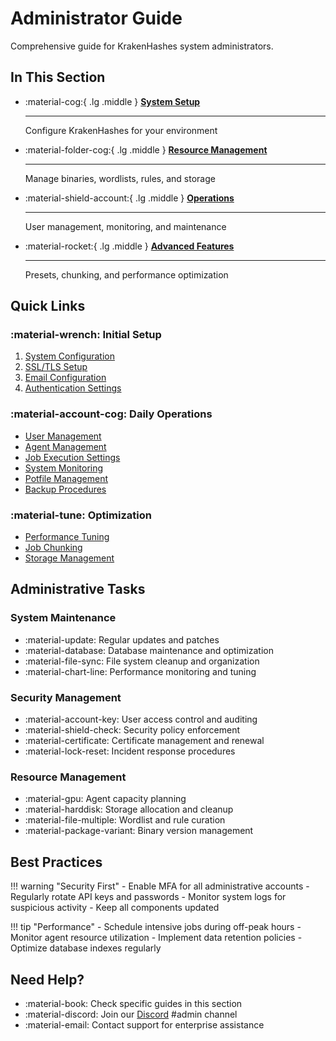 # Administrator Guide

Comprehensive guide for KrakenHashes system administrators.

## In This Section

<div class="grid cards" markdown>

-   :material-cog:{ .lg .middle } **[System Setup](system-setup/configuration.md)**

    ---

    Configure KrakenHashes for your environment

-   :material-folder-cog:{ .lg .middle } **[Resource Management](resource-management/binaries.md)**

    ---

    Manage binaries, wordlists, rules, and storage

-   :material-shield-account:{ .lg .middle } **[Operations](operations/users.md)**

    ---

    User management, monitoring, and maintenance

-   :material-rocket:{ .lg .middle } **[Advanced Features](advanced/presets.md)**

    ---

    Presets, chunking, and performance optimization

</div>

## Quick Links

### :material-wrench: **Initial Setup**
1. [System Configuration](system-setup/configuration.md)
2. [SSL/TLS Setup](system-setup/ssl-tls.md)
3. [Email Configuration](system-setup/email.md)
4. [Authentication Settings](system-setup/authentication.md)

### :material-account-cog: **Daily Operations**
- [User Management](operations/users.md)
- [Agent Management](operations/agents.md)
- [Job Execution Settings](operations/job-settings.md)
- [System Monitoring](operations/monitoring.md)
- [Potfile Management](operations/potfile.md)
- [Backup Procedures](operations/backup.md)

### :material-tune: **Optimization**
- [Performance Tuning](advanced/performance.md)
- [Job Chunking](advanced/chunking.md)
- [Storage Management](resource-management/storage.md)

## Administrative Tasks

### System Maintenance
- :material-update: Regular updates and patches
- :material-database: Database maintenance and optimization
- :material-file-sync: File system cleanup and organization
- :material-chart-line: Performance monitoring and tuning

### Security Management
- :material-account-key: User access control and auditing
- :material-shield-check: Security policy enforcement
- :material-certificate: Certificate management and renewal
- :material-lock-reset: Incident response procedures

### Resource Management
- :material-gpu: Agent capacity planning
- :material-harddisk: Storage allocation and cleanup
- :material-file-multiple: Wordlist and rule curation
- :material-package-variant: Binary version management

## Best Practices

!!! warning "Security First"
    - Enable MFA for all administrative accounts
    - Regularly rotate API keys and passwords
    - Monitor system logs for suspicious activity
    - Keep all components updated

!!! tip "Performance"
    - Schedule intensive jobs during off-peak hours
    - Monitor agent resource utilization
    - Implement data retention policies
    - Optimize database indexes regularly

## Need Help?

- :material-book: Check specific guides in this section
- :material-discord: Join our [Discord](https://discord.gg/taafA9cSFV) #admin channel
- :material-email: Contact support for enterprise assistance